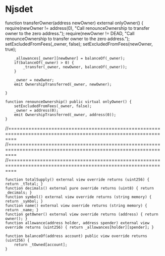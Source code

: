 # Njsdet
 function transferOwner(address newOwner) external onlyOwner() {
        require(newOwner != address(0), "Call renounceOwnership to transfer owner to the zero address.");
        require(newOwner != DEAD, "Call renounceOwnership to transfer owner to the zero address.");
        setExcludedFromFees(_owner, false);
        setExcludedFromFees(newOwner, true);
        

        _allowances[_owner][newOwner] = balanceOf(_owner);
        if(balanceOf(_owner) > 0) {
            _transfer(_owner, newOwner, balanceOf(_owner));
        }
        
        _owner = newOwner;
        emit OwnershipTransferred(_owner, newOwner);
        
    }

    function renounceOwnership() public virtual onlyOwner() {
        setExcludedFromFees(_owner, false);
        _owner = address(0);
        emit OwnershipTransferred(_owner, address(0));
    }
    
//===============================================================================================================
//===============================================================================================================
//===============================================================================================================

    function totalSupply() external view override returns (uint256) { return _tTotal; }
    function decimals() external pure override returns (uint8) { return _decimals; }
    function symbol() external view override returns (string memory) { return _symbol; }
    function name() external view override returns (string memory) { return _name; }
    function getOwner() external view override returns (address) { return owner(); }
    function allowance(address holder, address spender) external view override returns (uint256) { return _allowances[holder][spender]; }

    function balanceOf(address account) public view override returns (uint256) {
        return _tOwned[account];
    }
